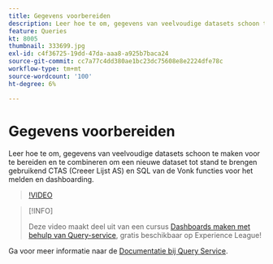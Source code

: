 ```yaml
---
title: Gegevens voorbereiden
description: Leer hoe te om, gegevens van veelvoudige datasets schoon te maken voor te bereiden en te combineren om een nieuwe dataset tot stand te brengen gebruikend CTAS (Creeer Lijst AS) en SQL van de Vonk functies voor het melden en dashboarding.
feature: Queries
kt: 8005
thumbnail: 333699.jpg
exl-id: c4f36725-19dd-47da-aaa8-a925b7baca24
source-git-commit: cc7a77c4dd380ae1bc23dc75608e8e2224dfe78c
workflow-type: tm+mt
source-wordcount: '100'
ht-degree: 6%

---
```


# Gegevens voorbereiden

Leer hoe te om, gegevens van veelvoudige datasets schoon te maken voor te bereiden en te combineren om een nieuwe dataset tot stand te brengen gebruikend CTAS (Creeer Lijst AS) en SQL van de Vonk functies voor het melden en dashboarding.

>[!VIDEO](https://video.tv.adobe.com/v/333699?quality=12&learn=on)

>[!INFO]
>
> Deze video maakt deel uit van een cursus [Dashboards maken met behulp van Query-service](https://experienceleague.adobe.com/?recommended=ExperiencePlatform-D-1-2021.1.qsvc.dash), gratis beschikbaar op Experience League!

Ga voor meer informatie naar de [Documentatie bij Query Service](https://experienceleague.adobe.com/docs/experience-platform/query/home.html?lang=nl).

